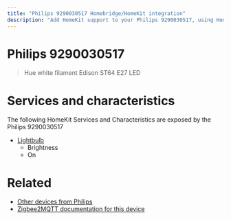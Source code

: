 ```yaml
---
title: "Philips 9290030517 Homebridge/HomeKit integration"
description: "Add HomeKit support to your Philips 9290030517, using Homebridge, Zigbee2MQTT and homebridge-z2m."
---
```

<!---
This file has been GENERATED using src/docgen/docgen.ts
DO NOT EDIT THIS FILE MANUALLY!
-->
# Philips 9290030517
> Hue white filament Edison ST64 E27 LED


# Services and characteristics
The following HomeKit Services and Characteristics are exposed by
the Philips 9290030517

* [Lightbulb](../../light.md)
  * Brightness
  * On


# Related
* [Other devices from Philips](../index.md#philips)
* [Zigbee2MQTT documentation for this device](https://www.zigbee2mqtt.io/devices/9290030517.html)